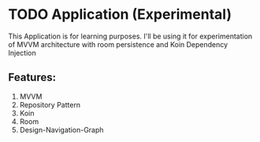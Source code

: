 # TODO Application (Experimental)
This Application is for learning purposes. I'll be using it for experimentation of MVVM architecture with room persistence and Koin Dependency Injection

## Features:

1. MVVM
2. Repository Pattern
3. Koin
4. Room
5. Design-Navigation-Graph
